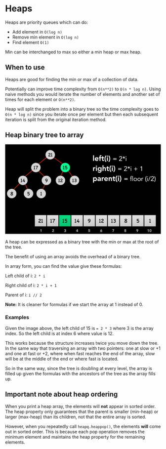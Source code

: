 # Heaps

Heaps are priority queues which can do:

- Add element in `O(log n)`
- Remove min element in `O(log n)`
- Find element `O(1)`

Min can be interchanged to max so either a min heap or max heap.

## When to use

Heaps are good for finding the min or max of a collection of data.

Potentially can improve time complexity from `O(n**2)` to `O(n * log n)`. Using
naive methods you would iterate the number of elements and another set of times
for each element or `O(n**2)`.

Heap will split the problem into a binary tree so the time complexity goes to
`O(n * log n)` since you iterate once per element but then each subsequent
iteration is split from the original iteration method.

## Heap binary tree to array

![diagram](/heap/heap_array.png)

A heap can be expressed as a binary tree with the min or max at the root of the
tree.

The benefit of using an array avoids the overhead of a binary tree.

In array form, you can find the value give these formulas:

Left child of i: `2 * i`

Right child of i: `2 * i + 1`

Parent of i: `i // 2`

**Note:** It is cleaner for formulas if we start the array at 1 instead of 0.

### Examples

Given the image above, the left child of 15 is `= 2 * 3` where 3 is the array
index. So the left child is at index 6 where value is 12.

This works because the structure increases twice you move down the tree. In the
same way that traversing an array with two pointers: one at slow or +1 and one
at fast or +2, where when fast reaches the end of the array, slow will be at the
middle of the end or where fast is located.

So in the same way, since the tree is doubling at every level, the array is
filled up given the formulas with the ancestors of the tree as the array fills
up.

## Important note about heap ordering

When you print a heap array, the elements will **not** appear in sorted order. The heap property only guarantees that the parent is smaller (min-heap) or larger (max-heap) than its children, not that the entire array is sorted.

However, when you repeatedly call `heapq.heappop()`, the elements **will** come out in sorted order. This is because each pop operation removes the minimum element and maintains the heap property for the remaining elements.
